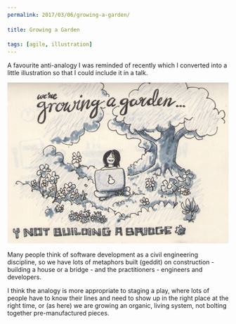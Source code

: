 ```yaml
---
permalink: 2017/03/06/growing-a-garden/

title: Growing a Garden

tags: [agile, illustration]
---
```


A favourite anti-analogy I was reminded of recently which I converted into a
little illustration so that I could include it in a talk.

![sketch](/img/posts/growing-a-garden/growing-a-garden.webp)

Many people think of software development as a civil engineering discipline, so we
have lots of metaphors built (geddit) on construction - building a house or a
bridge - and the practitioners - engineers and developers.

I think the analogy is more appropriate to staging a play, where lots of people have
to know their lines and need to show up in the right place at the right time, or (as here)
we are growing an organic, living system, not bolting together pre-manufactured pieces.

